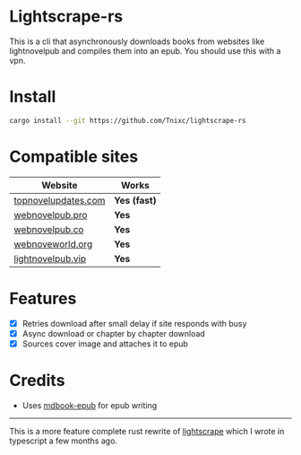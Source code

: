 # Lightscrape-rs

This is a cli that asynchronously downloads books from websites like lightnovelpub and compiles them into an epub. You should use this with a vpn.

# Install
```sh
cargo install --git https://github.com/Tnixc/lightscrape-rs
```

# Compatible sites

| Website         | Works     |
|--------------|-----------|
| [topnovelupdates.com](https://topnovelupdates.com) | **Yes (fast)** |
| [webnovelpub.pro](https://www.webnovelpub.pro) | **Yes**|
| [webnovelpub.co](https://webnovelpub.co) | **Yes**      |
| [webnoveworld.org](https://www.webnovelworld.org)| **Yes**  | 
| [lightnovelpub.vip](https://lightnovelpub.vip)| **Yes** |

# Features

- [x] Retries download after small delay if site responds with busy
- [x] Async download or chapter by chapter download
- [x] Sources cover image and attaches it to epub

# Credits
- Uses [mdbook-epub](https://github.com/Michael-F-Bryan/mdbook-epub) for epub writing

---
This is a more feature complete rust rewrite of [lightscrape](https://github.com/tnixc/lightscrape) which I wrote in typescript a few months ago.
